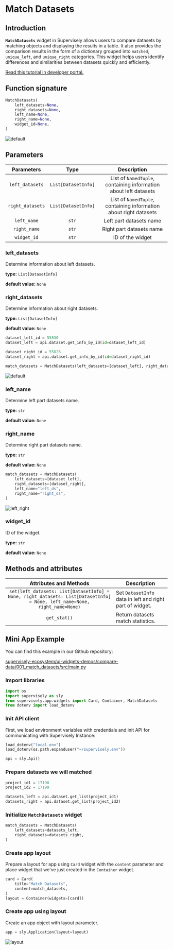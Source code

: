 # Match Datasets

## Introduction

**`MatchDatasets`** widget in Supervisely allows users to compare datasets by matching objects and displaying the results in a table. It also provides the comparison results in the form of a dictionary grouped into `matched`, `unique_left`, and `unique_right` categories. This widget helps users identify differences and similarities between datasets quickly and efficiently.

[Read this tutorial in developer portal.](https://developer.supervise.ly/app-development/widgets/compare-data/matchdatasets)

## Function signature

```python
MatchDatasets(
    left_datasets=None,
    right_datasets=None,
    left_name=None,
    right_name=None,
    widget_id=None,
)
```

![default](https://user-images.githubusercontent.com/120389559/221359482-93e1897f-2820-40da-bb99-c7bc057742bf.png)

## Parameters

|    Parameters    |        Type         |                            Description                            |
| :--------------: | :-----------------: | :---------------------------------------------------------------: |
| `left_datasets`  | `List[DatasetInfo]` | List of `NamedTuple`, containing information about left datasets  |
| `right_datasets` | `List[DatasetInfo]` | List of `NamedTuple`, containing information about right datasets |
|   `left_name`    |        `str`        |                      Left part datasets name                      |
|   `right_name`   |        `str`        |                     Right part datasets name                      |
|   `widget_id`    |        `str`        |                         ID of the widget                          |

### left_datasets

Determine information about left datasets.

**type:** `List[DatasetInfo]`

**default value:** `None`

### right_datasets

Determine information about right datasets.

**type:** `List[DatasetInfo]`

**default value:** `None`

```python
dataset_left_id = 55830
dataset_left = api.dataset.get_info_by_id(id=dataset_left_id)

dataset_right_id = 55826
dataset_right = api.dataset.get_info_by_id(id=dataset_right_id)

match_datasets = MatchDatasets(left_datasets=[dataset_left], right_datasets=[dataset_right])
```

![default](https://user-images.githubusercontent.com/120389559/221359482-93e1897f-2820-40da-bb99-c7bc057742bf.png)

### left_name

Determine left part datasets name.

**type:** `str`

**default value:** `None`

### right_name

Determine right part datasets name.

**type:** `str`

**default value:** `None`

```python
match_datasets = MatchDatasets(
    left_datasets=[dataset_left],
    right_datasets=[dataset_right],
    left_name="left_ds",
    right_name="right_ds",
)
```

![left_right](https://user-images.githubusercontent.com/120389559/221360077-aade1945-c38f-42f4-8e96-0e757fb1cc3d.png)

### widget_id

ID of the widget.

**type:** `str`

**default value:** `None`

## Methods and attributes

|                                                  Attributes and Methods                                                   | Description                                              |
| :-----------------------------------------------------------------------------------------------------------------------: | -------------------------------------------------------- |
| `set(left_datasets: List[DatasetInfo] = None, right_datasets: List[DatasetInfo] = None, left_name=None, right_name=None)` | Set `DatasetInfo` data in left and right part of widget. |
|                                                       `get_stat()`                                                        | Return datasets match statistics.                        |

## Mini App Example

You can find this example in our Github repository:

[supervisely-ecosystem/ui-widgets-demos/compare-data/001_match_datasets/src/main.py](https://github.com/supervisely-ecosystem/ui-widgets-demos/blob/master/compare-data/001_match_datasets/src/main.py)

### Import libraries

```python
import os
import supervisely as sly
from supervisely.app.widgets import Card, Container, MatchDatasets
from dotenv import load_dotenv
```

### Init API client

First, we load environment variables with credentials and init API for communicating with Supervisely Instance:

```python
load_dotenv("local.env")
load_dotenv(os.path.expanduser("~/supervisely.env"))

api = sly.Api()
```

### Prepare datasets we will matched

```python
project_id1 = 17198
project_id2 = 17199

datasets_left = api.dataset.get_list(project_id1)
datasets_right = api.dataset.get_list(project_id2)
```

### Initialize `MatchDatasets` widget

```python
match_datasets = MatchDatasets(
    left_datasets=datasets_left,
    right_datasets=datasets_right,
)
```

### Create app layout

Prepare a layout for app using `Card` widget with the `content` parameter and place widget that we've just created in the `Container` widget.

```python
card = Card(
    title="Match Datasets",
    content=match_datasets,
)
layout = Container(widgets=[card])
```

### Create app using layout

Create an app object with layout parameter.

```python
app = sly.Application(layout=layout)
```

![layout](https://user-images.githubusercontent.com/120389559/221360552-53097a9d-585f-4391-99a4-d065636d8560.png)
